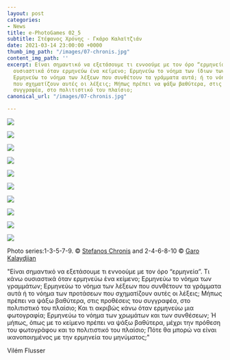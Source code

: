 ```yaml
---
layout: post
categories:
- News
title: e-PhotoGames 02_5
subtitle: Στέφανος Χρόνης - Γκάρο Καλαϊτζιάν
date: 2021-03-14 23:00:00 +0000
thumb_img_path: "/images/07-chronis.jpg"
content_img_path: ''
excerpt: Είναι σημαντικό να εξετάσουμε τι εννοούμε με τον όρο “ερμηνεία”. Τι κάνω
  ουσιαστικά όταν ερμηνεύω ένα κείμενο; Ερμηνεύω το νόημα των ίδιων των γραμμάτων;
  Ερμηνεύω το νόημα των λέξεων που συνθέτουν τα γράμματα αυτά; ή το νόημα των προτάσεων
  που σχηματίζουν αυτές οι λέξεις; Μήπως πρέπει να ψάξω βαθύτερα, στις προθέσεις του
  συγγραφέα, στο πολιτιστικό του πλαίσιο;
canonical_url: "/images/07-chronis.jpg"

---
```

![](/images/01-chronis.jpg)

![](/images/02-garo.jpg)

![](/images/03-chronis.jpg)

![](/images/04-garo.jpg)

![](/images/05-chronis.jpg)

![](/images/06-garo.jpg)

![](/images/07-chronis.jpg)

![](/images/08-garo.jpg)

![](/images/09-chronis.jpg)

![](/images/10-garo.jpg)

Photo series:1-3-5-7-9. © <a href="https://www.facebook.com/stefanos.chronis.1" target="blank">Stefanos Chronis</a> and  2-4-6-8-10 © <a href="https://www.facebook.com/gargaro65" target="blank">Garo Kalaydjian</a>

"Είναι σημαντικό να εξετάσουμε τι εννοούμε με τον όρο “ερμηνεία”. Τι κάνω ουσιαστικά όταν ερμηνεύω ένα κείμενο; Ερμηνεύω το νόημα των γραμμάτων; Ερμηνεύω το νόημα των λέξεων που συνθέτουν τα γράμματα αυτά ή το νόημα των προτάσεων που σχηματίζουν αυτές οι λέξεις; Μήπως πρέπει να ψάξω βαθύτερα, στις προθέσεις του συγγραφέα, στο πολιτιστικό του πλαίσιο;
Και τι ακριβώς κάνω όταν ερμηνεύω μια φωτογραφία; Ερμηνεύω το νόημα των χρωμάτων και των συνθέσεων; Ή μήπως, όπως με το κείμενο πρέπει να ψάξω βαθύτερα, μέχρι την πρόθεση του φωτογράφου και το πολιτιστικό του πλαίσιο; Πότε θα μπορώ να είναι ικανοποιημένος με την ερμηνεία του μηνύματος;"

Vilém Flusser